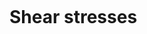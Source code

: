 ```{index} Shear stresses bending
```

# Shear stresses

<!-- ```{figure} ./normal_data/image.png
:align: center
:width: 300

Figure 4.14a {cite:ts}`Hartsuijker2007`
```

The bending moment gives a linear normal stress distribution:

$$\sigma^{(M)} = \frac{M_{z}z}{I_{zz}}$$

Combining with normal stress due to [extension](../solve_extension/normal.md) gives the stress formula:

$$\sigma(z) = \frac{N}{A} + \frac{M_{z}z}{I_{zz}}$$

This is treated in chapter 4.4 of the book Engineering Mechanics Volume 2 {cite:p}`Hartsuijker2007`.

When there is bending in both the $xz$ plane and $xy$ plane, the general stress formula is obtained:

$$\sigma(y,z) = \frac{N}{A} + \frac{M_{y}y}{I_{yy}} + \frac{M_{z}z}{I_{zz}}$$

This is treated in chapter 4.8 of the book Engineering Mechanics Volume 2 {cite:p}`Hartsuijker2007`.

## Exercises
Exercises 4.1-4.64, in chapter 4.14 of the book Engineering Mechanics Volume 2 {cite:p}`Hartsuijker2007`. Answers are available on [this website](https://icozct.tudelft.nl/TUD_CT/bookanswers/vol2/Chapter4/). -->